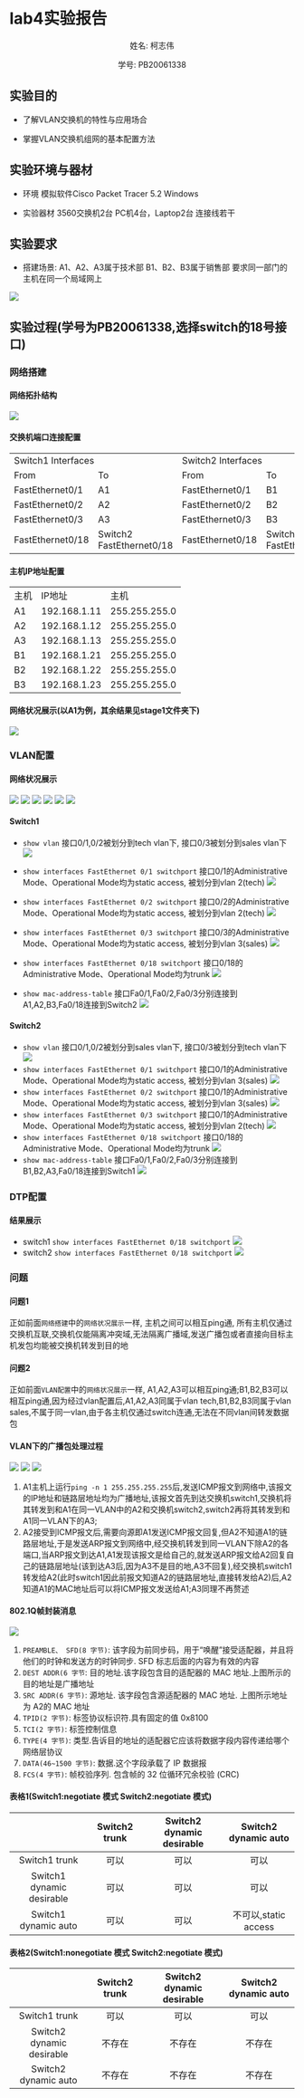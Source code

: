 # lab4实验报告

<center>
    <p>姓名:   柯志伟</p>
    <p>学号: PB20061338</p>
</center>


## 实验目的

- 了解VLAN交换机的特性与应用场合

- 掌握VLAN交换机组网的基本配置方法


## 实验环境与器材 

- 环境
  模拟软件Cisco Packet Tracer 5.2
  Windows

- 实验器材
  3560交换机2台
  PC机4台，Laptop2台
  连接线若干


## 实验要求

- 搭建场景:
A1、A2、A3属于技术部
B1、B2、B3属于销售部
要求同一部门的主机在同一个局域网上


![](Snipaste_2022-11-26_21-47-30.png)

## 实验过程(学号为PB20061338,选择switch的18号接口)

### 网络搭建

#### 网络拓扑结构
![](stage1/Snipaste_2022-11-26_21-26-33.png)

#### 交换机端口连接配置
<table text-align="center">
	<tr>
		<td colspan="2">Switch1 Interfaces</td>
		<td colspan="2">Switch2 Interfaces</td>
	</tr>
	<tr>
		<td>From</td>
		<td>To</td>
		<td>From</td>
		<td>To</td>
	</tr>
	<tr>
		<td>FastEthernet0/1</td>
		<td>A1</td>
		<td>FastEthernet0/1</td>
		<td>B1</td>	
	</tr>
	<tr>
		<td>FastEthernet0/2</td>
		<td>A2</td>
		<td>FastEthernet0/2</td>
		<td>B2</td>	
	</tr>
	<tr>
		<td>FastEthernet0/3</td>
		<td>A3</td>
		<td>FastEthernet0/3</td>
		<td>B3</td>	
	</tr>
	<tr>
		<td>FastEthernet0/18</td>
		<td>Switch2 FastEthernet0/18</td>
		<td>FastEthernet0/18</td>
		<td>Switch1 FastEthernet0/18</td>	
	</tr>
</table>


#### 主机IP地址配置

<table align="center">
	<tr>
		<td>主机</td>
		<td>IP地址</td>
		<td>主机</td>
	</tr>
	<tr>
		<td>A1</td>
		<td>192.168.1.11</td>
		<td>255.255.255.0</td>
	</tr>
	<tr>
		<td>A2</td>
		<td>192.168.1.12</td>
		<td>255.255.255.0</td>
	</tr>
	<tr>
		<td>A3</td>
		<td>192.168.1.13</td>
		<td>255.255.255.0</td>
	</tr>
	<tr>
		<td>B1</td>
		<td>192.168.1.21</td>
		<td>255.255.255.0</td>
	</tr>
	<tr>
		<td>B2</td>
		<td>192.168.1.22</td>
		<td>255.255.255.0</td>
	</tr>
	<tr>
		<td>B3</td>
		<td>192.168.1.23</td>
		<td>255.255.255.0</td>
	</tr>
</table>

#### 网络状况展示(以A1为例，其余结果见stage1文件夹下)
![](stage1/Snipaste_2022-11-26_21-39-27.png)



### VLAN配置

#### 网络状况展示

![](stage2/Snipaste_2022-11-26_21-27-09.png)
![](stage2/Snipaste_2022-11-26_21-28-37.png)
![](stage2/Snipaste_2022-11-26_21-28-45.png)
![](stage2/Snipaste_2022-11-26_21-28-55.png)
![](stage2/Snipaste_2022-11-26_21-29-07.png)
![](stage2/Snipaste_2022-11-26_21-29-17.png)

#### Switch1
- `show vlan` 
  接口0/1,0/2被划分到tech vlan下, 接口0/3被划分到sales vlan下
  ![](stage2/Snipaste_2022-11-26_21-31-05.png)
- `show interfaces FastEthernet 0/1 switchport`
  接口0/1的Administrative Mode、Operational Mode均为static access, 被划分到vlan 2(tech)
  ![](stage2/Snipaste_2022-11-26_21-32-00.png)
- `show interfaces FastEthernet 0/2 switchport`
  接口0/2的Administrative Mode、Operational Mode均为static access, 被划分到vlan 2(tech)
  ![](stage2/Snipaste_2022-11-26_21-32-15.png)
- `show interfaces FastEthernet 0/3 switchport`
  接口0/3的Administrative Mode、Operational Mode均为static access, 被划分到vlan 3(sales)
  ![](stage2/Snipaste_2022-11-26_21-32-32.png)
- `show interfaces FastEthernet 0/18 switchport`
  接口0/18的Administrative Mode、Operational Mode均为trunk
  ![](stage2/Snipaste_2022-11-26_21-32-47.png)

- `show mac-address-table`
  接口Fa0/1,Fa0/2,Fa0/3分别连接到A1,A2,B3,Fa0/18连接到Switch2
  ![](stage2/Snipaste_2022-11-29_20-50-45.png)

#### Switch2
- `show vlan`
  接口0/1,0/2被划分到sales vlan下, 接口0/3被划分到tech vlan下
  ![](stage2/Snipaste_2022-11-26_22-13-17.png)
- `show interfaces FastEthernet 0/1 switchport`
  接口0/1的Administrative Mode、Operational Mode均为static access, 被划分到vlan 3(sales)
  ![](stage2/Snipaste_2022-11-26_21-33-46.png)
- `show interfaces FastEthernet 0/2 switchport`
  接口0/1的Administrative Mode、Operational Mode均为static access, 被划分到vlan 3(sales)
  ![](stage2/Snipaste_2022-11-26_21-34-00.png)
- `show interfaces FastEthernet 0/3 switchport`
  接口0/1的Administrative Mode、Operational Mode均为static access, 被划分到vlan 2(tech)
  ![](stage2/Snipaste_2022-11-26_21-34-12.png)
- `show interfaces FastEthernet 0/18 switchport`
  接口0/18的Administrative Mode、Operational Mode均为trunk
  ![](stage2/Snipaste_2022-11-26_21-34-26.png)
- `show mac-address-table`
  接口Fa0/1,Fa0/2,Fa0/3分别连接到B1,B2,A3,Fa0/18连接到Switch1
  ![](stage2/Snipaste_2022-11-29_20-51-20.png)


### DTP配置

#### 结果展示
- switch1 `show interfaces FastEthernet 0/18 switchport`
![](stage3/Snipaste_2022-11-26_22-20-21.png)
- switch2 `show interfaces FastEthernet 0/18 switchport`
![](stage3/Snipaste_2022-11-26_22-21-16.png)


### 问题

#### 问题1

正如前面`网络搭建`中的`网络状况展示`一样, 主机之间可以相互ping通, 所有主机仅通过交换机互联,交换机仅能隔离冲突域,无法隔离广播域,发送广播包或者直接向目标主机发包均能被交换机转发到目的地

#### 问题2
正如前面`VLAN配置`中的`网络状况展示`一样, A1,A2,A3可以相互ping通;B1,B2,B3可以相互ping通,因为经过vlan配置后,A1,A2,A3同属于vlan tech,B1,B2,B3同属于vlan sales,不属于同一vlan,由于各主机仅通过switch连通,无法在不同vlan间转发数据包

#### VLAN下的广播包处理过程
![](stage2/Snipaste_2022-12-01_20-15-24.png)
![](stage2/Snipaste_2022-12-01_20-16-08.png)
![](stage2/Snipaste_2022-12-01_20-16-17.png)

1. A1主机上运行`ping -n 1 255.255.255.255`后,发送ICMP报文到网络中,该报文的IP地址和链路层地址均为广播地址,该报文首先到达交换机switch1,交换机将其转发到和A1在同一VLAN中的A2和交换机switch2,switch2再将其转发到和A1同一VLAN下的A3;
2. A2接受到ICMP报文后,需要向源即A1发送ICMP报文回复,但A2不知道A1的链路层地址,于是发送ARP报文到网络中,经交换机转发到同一VLAN下除A2的各端口,当ARP报文到达A1,A1发现该报文是给自己的,就发送ARP报文给A2回复自己的链路层地址(该到达A3后,因为A3不是目的地,A3不回复),经交换机switch1转发给A2(此时switch1因此前报文知道A2的链路层地址,直接转发给A2)后,A2知道A1的MAC地址后可以将ICMP报文发送给A1;A3同理不再赘述

#### 802.1Q帧封装消息
![](stage2/Snipaste_2022-12-01_20-16-47.png)

1. `PREAMBLE、 SFD(8 字节)`: 该字段为前同步码，用于“唤醒”接受适配器，并且将他们的时钟和发送方的时钟同步. SFD 标志后面的内容为有效的内容
2. `DEST ADDR(6 字节`: 目的地址.该字段包含目的适配器的 MAC 地址.上图所示的目的地址是广播地址
3. `SRC ADDR(6 字节)`: 源地址. 该字段包含源适配器的 MAC 地址. 上图所示地址为 A2的 MAC 地址
4. `TPID(2 字节)`: 标签协议标识符.具有固定的值 0x8100
5. `TCI(2 字节)`: 标签控制信息
6. `TYPE(4 字节)`: 类型.告诉目的地址的适配器它应该将数据字段内容传递给哪个网络层协议
7. `DATA(46~1500 字节)`: 数据.这个字段承载了 IP 数据报
8. `FCS(4 字节)`: 帧校验序列. 包含帧的 32 位循环冗余校验 (CRC)

#### 表格1(Switch1:negotiate 模式 Switch2:negotiate 模式)

|	|	Switch2 trunk | Switch2 dynamic desirable |	Switch2 dynamic auto|
|:--: | :--: | :--: |:--:|
| Switch1 trunk | 	可以	|	可以	|	可以	|
| Switch1 dynamic desirable | 	可以	|	可以	|	可以	|
| Switch1 dynamic auto | 	可以	|	可以	|	不可以,static access	|


#### 表格2(Switch1:nonegotiate 模式 Switch2:negotiate 模式)

|	|	Switch2 trunk | Switch2 dynamic desirable |	Switch2 dynamic auto|
|:--: | :--: | :--: |:--:|
| Switch1 trunk | 	可以	|	可以	|	可以	|
| Switch2 dynamic desirable | 	不存在	|	不存在	| 不存在 |
| Switch2 dynamic auto | 	不存在	|	不存在	|	不存在	|















































